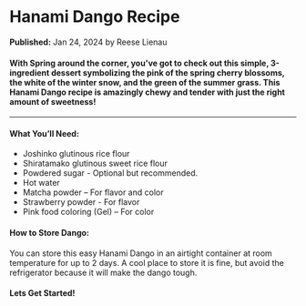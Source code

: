 # **Hanami Dango Recipe**
 **Published:** Jan 24, 2024 by Reese Lienau
#### With Spring around the corner, you've got to check out this simple, 3-ingredient dessert symbolizing the pink of the spring cherry blossoms, the white of the winter snow, and the green of the summer grass. This Hanami Dango recipe is **amazingly** chewy and tender with **just** the right amount of sweetness!

---

#### What You’ll Need:
- Joshinko glutinous rice flour
- Shiratamako glutinous sweet rice flour
- Powdered sugar - Optional but recommended.
- Hot water
- Matcha powder – For flavor and color
- Strawberry powder - For flavor
- Pink food coloring (Gel) – For color

#### How to Store Dango:

You can store this easy Hanami Dango in an airtight container at room temperature for up to 2 days. A cool place to store it is fine, but avoid the refrigerator because it will make the dango tough.

#### Lets Get Started!
